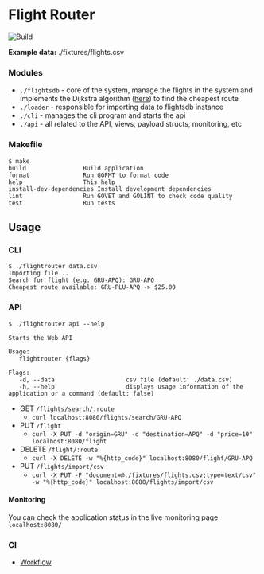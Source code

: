 # Flight Router

![Build](https://github.com/yuriharrison/flightrouter/workflows/CI/badge.svg?style=flat-square)

**Example data:** ./fixtures/flights.csv

### Modules

- `./flightsdb` - core of the system, manage the flights in the system
  and implements the Dijkstra algorithm ([here](./flightsdb/query.go)) to find the cheapest route
- `./loader` - responsible for importing data to flightsdb instance
- `./cli` - manages the cli program and starts the api
- `./api` - all related to the API, views, payload structs, monitoring, etc

### Makefile

```
$ make
build                Build application
format               Run GOFMT to format code
help                 This help
install-dev-dependencies Install development dependencies
lint                 Run GOVET and GOLINT to check code quality
test                 Run tests
```

## Usage

### CLI

```shell
$ ./flightrouter data.csv
Importing file...
Search for flight (e.g. GRU-APQ): GRU-APQ
Cheapest route available: GRU-PLU-APQ -> $25.00
```

### API

```
$ ./flightrouter api --help

Starts the Web API

Usage:
   flightrouter {flags}

Flags:
   -d, --data                    csv file (default: ./data.csv)
   -h, --help                    displays usage information of the application or a command (default: false)
```

- GET `/flights/search/:route`
  - `curl localhost:8080/flights/search/GRU-APQ`
- PUT `/flight`
  - `curl -X PUT -d "origin=GRU" -d "destination=APQ" -d "price=10" localhost:8080/flight`
- DELETE `/flight/:route`
  - `curl -X DELETE -w "%{http_code}" localhost:8080/flight/GRU-APQ`
- PUT `/flights/import/csv`
  - `curl -X PUT -F "document=@./fixtures/flights.csv;type=text/csv" -w "%{http_code}" localhost:8080/flights/import/csv`

#### Monitoring

You can check the application status in the live monitoring page `localhost:8080/`

### CI

- [Workflow](./.github/workflows/ci.yml)
